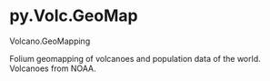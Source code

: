 # py.Volc.GeoMap
Volcano.GeoMapping

Folium geomapping of volcanoes and population data of the world. Volcanoes from NOAA. 
